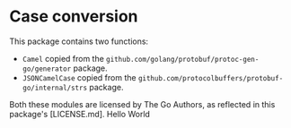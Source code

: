 # Case conversion

This package contains two functions:
- `Camel` copied from the `github.com/golang/protobuf/protoc-gen-go/generator` package.
- `JSONCamelCase` copied from the `github.com/protocolbuffers/protobuf-go/internal/strs` package.

Both these modules are licensed by The Go Authors, as reflected in this package's [LICENSE.md].
Hello World
